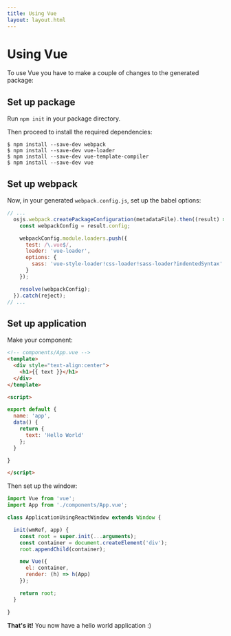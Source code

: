```yaml
---
title: Using Vue
layout: layout.html
---
```


# Using Vue

To use Vue you have to make a couple of changes to the generated package:



## Set up package

Run `npm init` in your package directory.

Then proceed to install the required dependencies:

```
$ npm install --save-dev webpack
$ npm install --save-dev vue-loader
$ npm install --save-dev vue-template-compiler
$ npm install --save-dev vue
```

## Set up webpack

Now, in your generated `webpack.config.js`, set up the babel options:

```javascript
// ...
  osjs.webpack.createPackageConfiguration(metadataFile).then((result) => {
    const webpackConfig = result.config;

    webpackConfig.module.loaders.push({
      test: /\.vue$/,
      loader: 'vue-loader',
      options: {
        sass: 'vue-style-loader!css-loader!sass-loader?indentedSyntax'
      }
    });

    resolve(webpackConfig);
  }).catch(reject);
// ...
```

## Set up application

Make your component:

```html
<!-- components/App.vue -->
<template>
  <div style="text-align:center">
    <h1>{{ text }}</h1>
  </div>
</template>

<script>

export default {
  name: 'app',
  data() {
    return {
      text: 'Hello World'
    };
  }

}

</script>
```

Then set up the window:

``` javascript
import Vue from 'vue';
import App from './components/App.vue';

class ApplicationUsingReactWindow extends Window {

  init(wmRef, app) {
    const root = super.init(...arguments);
    const container = document.createElement('div');
    root.appendChild(container);

    new Vue({
      el: container,
      render: (h) => h(App)
    });

    return root;
  }

}
```

**That's it!** You now have a hello world application :)
